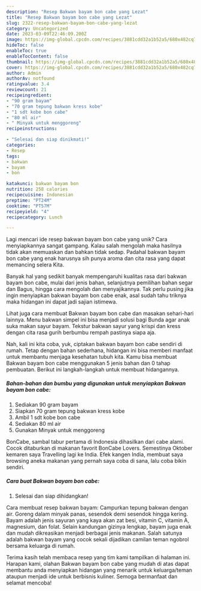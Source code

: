 ```yaml
---
description: "Resep Bakwan bayam bon cabe yang Lezat"
title: "Resep Bakwan bayam bon cabe yang Lezat"
slug: 2322-resep-bakwan-bayam-bon-cabe-yang-lezat
category: Uncategorized
date: 2023-03-09T22:46:09.200Z
image: https://img-global.cpcdn.com/recipes/3881cdd32a1b52a5/680x482cq70/bakwan-bayam-bon-cabe-foto-resep-utama.jpg
hideToc: false
enableToc: true
enableTocContent: false
thumbnail: https://img-global.cpcdn.com/recipes/3881cdd32a1b52a5/680x482cq70/bakwan-bayam-bon-cabe-foto-resep-utama.jpg
cover: https://img-global.cpcdn.com/recipes/3881cdd32a1b52a5/680x482cq70/bakwan-bayam-bon-cabe-foto-resep-utama.jpg
author: Admin
authorAv: notfound
ratingvalue: 3.4
reviewcount: 21
recipeingredient:
- "90 gram bayam"
- "70 gram tepung bakwan kress kobe"
- "1 sdt kobe bon cabe"
- "80 ml air"
- " Minyak untuk menggoreng"
recipeinstructions:

- "Selesai dan siap dinikmati!"
categories:
- Resep
tags:
- bakwan
- bayam
- bon

katakunci: bakwan bayam bon 
nutrition: 258 calories
recipecuisine: Indonesian
preptime: "PT24M"
cooktime: "PT57M"
recipeyield: "4"
recipecategory: Lunch

---
```





Lagi mencari ide resep bakwan bayam bon cabe yang unik? Cara menyiapkannya sangat gampang. Kalau salah mengolah maka hasilnya tidak akan memuaskan dan bahkan tidak sedap. Padahal bakwan bayam bon cabe yang enak harusnya sih punya aroma dan cita rasa yang dapat memancing selera Kita.





Banyak hal yang sedikit banyak mempengaruhi kualitas rasa dari bakwan bayam bon cabe, mulai dari jenis bahan, selanjutnya pemilihan bahan segar dan Bagus, hingga cara mengolah dan menyajikannya. Tak perlu pusing jika ingin menyiapkan bakwan bayam bon cabe enak,      asal sudah tahu triknya maka hidangan ini dapat jadi sajian istimewa.














Lihat juga cara membuat Bakwan bayam bon cabe dan masakan sehari-hari lainnya. Menu bakwan simpel ini bisa menjadi solusi bagi Bunda agar anak suka makan sayur bayam. Tekstur bakwan sayur yang krispi dan kress dengan cita rasa gurih berbumbu rempah pastinya siapa aja.






Nah, kali ini kita coba, yuk, ciptakan bakwan bayam bon cabe sendiri di rumah. Tetap dengan bahan sederhana, hidangan ini bisa memberi manfaat untuk membantu menjaga kesehatan tubuh kita. Kamu bisa membuat Bakwan bayam bon cabe menggunakan 5 jenis bahan dan 0 tahap pembuatan. Berikut ini langkah-langkah untuk membuat hidangannya.

<!--inarticleads1-->

##### Bahan-bahan dan bumbu yang digunakan untuk menyiapkan Bakwan bayam bon cabe:

1. Sediakan 90 gram bayam
1. Siapkan 70 gram tepung bakwan kress kobe
1. Ambil 1 sdt kobe bon cabe
1. Sediakan 80 ml air
1. Gunakan  Minyak untuk menggoreng


BonCabe, sambal tabur pertama di Indonesia dihasilkan dari cabe alami. Cocok ditaburkan di makanan favorit BonCabe Lovers. Semestinya Oktober kemaren saya Travelling lagi ke India. Efek kangen India, membuat saya browsing aneka makanan yang pernah saya coba di sana, lalu coba bikin sendiri. 

<!--inarticleads2-->

##### Cara buat Bakwan bayam bon cabe:


1. Selesai dan siap dihidangkan!

Cara membuat resep bakwan bayam: Campurkan tepung bakwan dengan air. Goreng dalam minyak panas, sesendok demi sesendok hingga kering. Bayam adalah jenis sayuran yang kaya akan zat besi, vitamin C, vitamin A, magnesium, dan folat. Selain kandungan gizinya lengkap, bayam juga enak dan mudah dikreasikan menjadi berbagai jenis makanan. Salah satunya adalah bakwan bayam yang cocok sekali dijadikan camilan teman ngobrol bersama keluarga di rumah. 

Terima kasih telah membaca resep yang tim kami tampilkan di halaman ini. Harapan kami, olahan Bakwan bayam bon cabe yang mudah di atas dapat membantu anda menyiapkan hidangan yang menarik untuk keluarga/teman ataupun menjadi ide untuk berbisnis kuliner. Semoga bermanfaat dan selamat mencoba!
